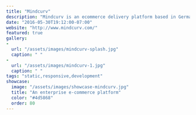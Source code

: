 ```yaml
---
title: "Mindcurv"
description: "Mindcurv is an ecommerce delivery platform based in Germany. They hired us to create their new website which was designed by [Nelleke van der Maas](https://www.behance.net/Nelleke) . This static website uses a variety of frameworks including [Contentful](https://www.contentful.com/) as the CMS and [Roots](http://roots.cx/) as static site generator. These tools enabled us to create an incredibly flexible, fast and secure website."
date: "2016-05-30T19:12:00-07:00"
website: "http://www.mindcurv.com/"
featured: true
gallery:
-
  url: "/assets/images/mindcurv-splash.jpg"
  caption: " "
-
  url: "/assets/images/mindcurv-1.jpg"
  caption: " "
tags: "static,responsive,development"
showcase:
  image: "/assets/images/showcase-mindcurv.jpg"
  title: "An enterprise e-commerce platform"
  color: "#4d5868"
  order: 80
---
```

